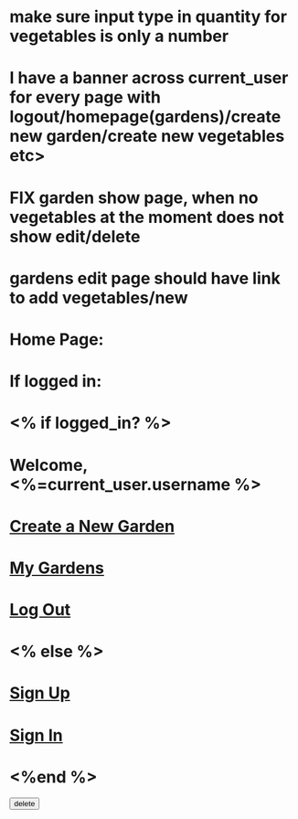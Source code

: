 # make sure input type in quantity for vegetables is only a number
# I have a banner across current_user for every page with logout/homepage(gardens)/create new garden/create new vegetables etc>
# FIX garden show page, when no vegetables at the moment does not show edit/delete
# gardens edit page should have link to add vegetables/new
# Home Page:
#    If logged in:
#    <% if logged_in? %>
#   <p>Welcome, <%=current_user.username %></p>
#       <a href="/gardens/new"> Create a New Garden  </a>
#       <a href= "/farmers/current_user.id"> My Gardens</a>
#       <a href="/logout"> Log Out </a>


#     <% else %>
#       <a href="/signup">Sign Up</a>
#       <a href="/login"> Sign In </a>
#     <%end %>
  <input type="submit" value= "delete">
